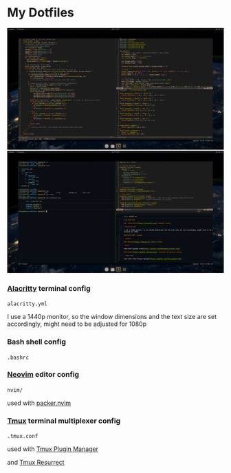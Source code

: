 # My Dotfiles

<p align="center">
<img src="https://github.com/SlowlyCoding/dotfiles/blob/master/screenshots/nvim.PNG">
<img src="https://github.com/SlowlyCoding/dotfiles/blob/master/screenshots/tmux.PNG">

###  [Alacritty](https://alacritty.org) terminal config

`alacritty.yml`

I use a 1440p monitor, so the window dimensions and the text size are set accordingly, might need to be adjusted for 1080p

### Bash shell config

`.bashrc`

### [Neovim](https://neovim.io) editor config

`nvim/`

used with [packer.nvim](https://github.com/wbthomason/packer.nvim)

### [Tmux](https://github.com/tmux/tmux) terminal multiplexer config

`.tmux.conf`

used with [Tmux Plugin Manager](https://github.com/tmux-plugins/tpm)

and [Tmux Resurrect](https://github.com/tmux-plugins/tmux-resurrect)
